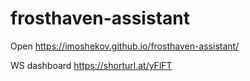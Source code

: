 # frosthaven-assistant
Open https://imoshekov.github.io/frosthaven-assistant/

WS dashboard https://shorturl.at/yFlFT